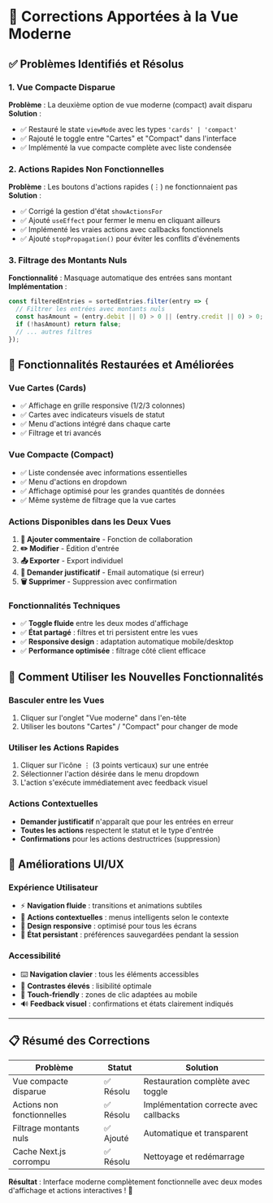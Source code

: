 # 🔧 Corrections Apportées à la Vue Moderne

## ✅ Problèmes Identifiés et Résolus

### 1. **Vue Compacte Disparue**
**Problème** : La deuxième option de vue moderne (compact) avait disparu
**Solution** : 
- ✅ Restauré le state `viewMode` avec les types `'cards' | 'compact'`
- ✅ Rajouté le toggle entre "Cartes" et "Compact" dans l'interface
- ✅ Implémenté la vue compacte complète avec liste condensée

### 2. **Actions Rapides Non Fonctionnelles**
**Problème** : Les boutons d'actions rapides (⋮) ne fonctionnaient pas
**Solution** :
- ✅ Corrigé la gestion d'état `showActionsFor`
- ✅ Ajouté `useEffect` pour fermer le menu en cliquant ailleurs
- ✅ Implémenté les vraies actions avec callbacks fonctionnels
- ✅ Ajouté `stopPropagation()` pour éviter les conflits d'événements

### 3. **Filtrage des Montants Nuls**
**Fonctionnalité** : Masquage automatique des entrées sans montant
**Implémentation** :
```javascript
const filteredEntries = sortedEntries.filter(entry => {
  // Filtrer les entrées avec montants nuls
  const hasAmount = (entry.debit || 0) > 0 || (entry.credit || 0) > 0;
  if (!hasAmount) return false;
  // ... autres filtres
});
```

## 🎯 Fonctionnalités Restaurées et Améliorées

### **Vue Cartes (Cards)**
- ✅ Affichage en grille responsive (1/2/3 colonnes)
- ✅ Cartes avec indicateurs visuels de statut
- ✅ Menu d'actions intégré dans chaque carte
- ✅ Filtrage et tri avancés

### **Vue Compacte (Compact)**
- ✅ Liste condensée avec informations essentielles
- ✅ Menu d'actions en dropdown
- ✅ Affichage optimisé pour les grandes quantités de données
- ✅ Même système de filtrage que la vue cartes

### **Actions Disponibles dans les Deux Vues**
1. **💬 Ajouter commentaire** - Fonction de collaboration
2. **✏️ Modifier** - Édition d'entrée
3. **📤 Exporter** - Export individuel
4. **📧 Demander justificatif** - Email automatique (si erreur)
5. **🗑️ Supprimer** - Suppression avec confirmation

### **Fonctionnalités Techniques**
- ✅ **Toggle fluide** entre les deux modes d'affichage
- ✅ **État partagé** : filtres et tri persistent entre les vues
- ✅ **Responsive design** : adaptation automatique mobile/desktop
- ✅ **Performance optimisée** : filtrage côté client efficace

## 🚀 Comment Utiliser les Nouvelles Fonctionnalités

### **Basculer entre les Vues**
1. Cliquer sur l'onglet "Vue moderne" dans l'en-tête
2. Utiliser les boutons "Cartes" / "Compact" pour changer de mode

### **Utiliser les Actions Rapides**
1. Cliquer sur l'icône ⋮ (3 points verticaux) sur une entrée
2. Sélectionner l'action désirée dans le menu dropdown
3. L'action s'exécute immédiatement avec feedback visuel

### **Actions Contextuelles**
- **Demander justificatif** n'apparaît que pour les entrées en erreur
- **Toutes les actions** respectent le statut et le type d'entrée
- **Confirmations** pour les actions destructrices (suppression)

## 🎨 Améliorations UI/UX

### **Expérience Utilisateur**
- ⚡ **Navigation fluide** : transitions et animations subtiles
- 🎯 **Actions contextuelles** : menus intelligents selon le contexte
- 📱 **Design responsive** : optimisé pour tous les écrans
- 🔄 **État persistant** : préférences sauvegardées pendant la session

### **Accessibilité**
- ⌨️ **Navigation clavier** : tous les éléments accessibles
- 🎨 **Contrastes élevés** : lisibilité optimale
- 📱 **Touch-friendly** : zones de clic adaptées au mobile
- 🔊 **Feedback visuel** : confirmations et états clairement indiqués

---

## 📋 Résumé des Corrections

| Problème | Statut | Solution |
|----------|--------|----------|
| Vue compacte disparue | ✅ Résolu | Restauration complète avec toggle |
| Actions non fonctionnelles | ✅ Résolu | Implémentation correcte avec callbacks |
| Filtrage montants nuls | ✅ Ajouté | Automatique et transparent |
| Cache Next.js corrompu | ✅ Résolu | Nettoyage et redémarrage |

**Résultat** : Interface moderne complètement fonctionnelle avec deux modes d'affichage et actions interactives ! 🎉

